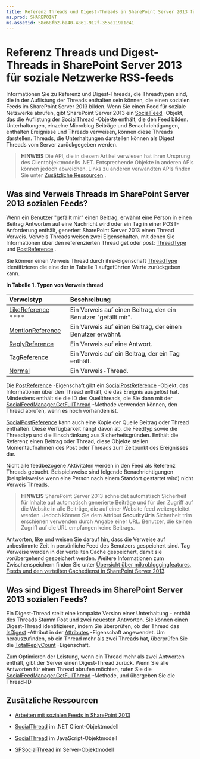 ```yaml
---
title: Referenz Threads und Digest-Threads in SharePoint Server 2013 für soziale Netzwerke RSS-feeds
ms.prod: SHAREPOINT
ms.assetid: 58e68fb2-ba40-4861-912f-355e119a1c41
---
```



# Referenz Threads und Digest-Threads in SharePoint Server 2013 für soziale Netzwerke RSS-feeds
Informationen Sie zu Referenz und Digest-Threads, die Threadtypen sind, die in der Auflistung der Threads enthalten sein können, die einen sozialen Feeds im SharePoint Server 2013 bilden.
Wenn Sie einen Feed für soziale Netzwerke abrufen, gibt SharePoint Server 2013 ein  [SocialFeed](https://msdn.microsoft.com/library/Microsoft.SharePoint.Client.Social.SocialFeed.aspx) -Objekt, das die Auflistung der [SocialThread](https://msdn.microsoft.com/library/Microsoft.SharePoint.Client.Social.SocialThread.aspx) -Objekte enthält, die den Feed bilden. Unterhaltungen, einzelne Microblog Beiträge und Benachrichtigungen, enthalten Ereignisse und Threads verweisen, können diese Threads darstellen. Threads, die Unterhaltungen darstellen können als Digest Threads vom Server zurückgegeben werden.
  
    
    


> **HINWEIS**
> Die API, die in diesem Artikel verwiesen hat ihren Ursprung des Clientobjektmodells .NET. Entsprechende Objekte in anderen APIs können jedoch abweichen. Links zu anderen verwandten APIs finden Sie unter  [Zusätzliche Ressourcen](#bk_addresources) .
  
    
    


## Was sind Verweis Threads im SharePoint Server 2013 sozialen Feeds?
<a name="bk_whatAreRefThreads"> </a>

Wenn ein Benutzer "gefällt mir" einen Beitrag, erwähnt eine Person in einen Beitrag Antworten auf eine Nachricht wird oder ein Tag in einer POST-Anforderung enthält, generiert SharePoint Server 2013 einen Thread Verweis. Verweis Threads weisen zwei Eigenschaften, mit denen Sie Informationen über den referenzierten Thread get oder post:  [ThreadType](https://msdn.microsoft.com/library/Microsoft.SharePoint.Client.Social.SocialThread.ThreadType.aspx) und [PostReference](https://msdn.microsoft.com/library/Microsoft.SharePoint.Client.Social.SocialThread.PostReference.aspx) .
  
    
    
Sie können einen Verweis Thread durch ihre-Eigenschaft  [ThreadType](https://msdn.microsoft.com/library/Microsoft.SharePoint.Client.Social.SocialThread.ThreadType.aspx) identifizieren die eine der in Tabelle 1 aufgeführten Werte zurückgeben kann.
  
    
    

**In Tabelle 1. Typen von Verweis thread**


|**Verweistyp**|**Beschreibung**|
|:-----|:-----|
| [LikeReference](https://msdn.microsoft.com/library/Microsoft.SharePoint.Client.Social.SocialThreadType.LikeReference.aspx) **** <br/> |Ein Verweis auf einen Beitrag, den ein Benutzer "gefällt mir". <br/> |
| [MentionReference](https://msdn.microsoft.com/library/Microsoft.SharePoint.Client.Social.SocialThreadType.MentionReference.aspx) <br/> |Ein Verweis auf einen Beitrag, der einen Benutzer erwähnt. <br/> |
| [ReplyReference](https://msdn.microsoft.com/library/Microsoft.SharePoint.Client.Social.SocialThreadType.ReplyReference.aspx) <br/> |Ein Verweis auf eine Antwort. <br/> |
| [TagReference](https://msdn.microsoft.com/library/Microsoft.SharePoint.Client.Social.SocialThreadType.TagReference.aspx) <br/> |Ein Verweis auf ein Beitrag, der ein Tag enthält. <br/> |
| [Normal](https://msdn.microsoft.com/library/Microsoft.SharePoint.Client.Social.SocialThreadType.Normal.aspx) <br/> |Ein Verweis-Thread. <br/> |
   
Die  [PostReference](https://msdn.microsoft.com/library/Microsoft.SharePoint.Client.Social.SocialThread.PostReference.aspx) -Eigenschaft gibt ein [SocialPostReference](https://msdn.microsoft.com/library/Microsoft.SharePoint.Client.Social.SocialPostReference.aspx) -Objekt, das Informationen über den Thread enthält, die das Ereignis ausgelöst hat. Mindestens enthält sie die ID des Quellthreads, die Sie dann mit der [SocialFeedManager.GetFullThread](https://msdn.microsoft.com/library/Microsoft.SharePoint.Client.Social.SocialFeedManager.GetFullThread.aspx) -Methode verwenden können, den Thread abrufen, wenn es noch vorhanden ist.
  
    
    
 [SocialPostReference](https://msdn.microsoft.com/library/Microsoft.SharePoint.Client.Social.SocialPostReference.aspx) kann auch eine Kopie der Quelle Beitrag oder Thread enthalten. Diese Verfügbarkeit hängt davon ab, die Feedtyp sowie die Threadtyp und die Einschränkung aus Sicherheitsgründen. Enthält die Referenz einen Beitrag oder Thread, diese Objekte stellen Momentaufnahmen des Post oder Threads zum Zeitpunkt des Ereignisses dar.
  
    
    
Nicht alle feedbezogene Aktivitäten werden in den Feed als Referenz Threads gebucht. Beispielsweise sind folgende Benachrichtigungen (beispielsweise wenn eine Person nach einem Standort gestartet wird) nicht Verweis Threads.
  
    
    

> **HINWEIS**
> SharePoint Server 2013 schneidet automatisch Sicherheit für Inhalte auf automatisch generierte Beiträge und für den Zugriff auf die Website in alle Beiträge, die auf einer Website feed weitergeleitet werden. Jedoch können Sie dem Attribut **SecurityUris** Sicherheit trim erschienen verwenden durch Angabe einer URL. Benutzer, die keinen Zugriff auf die URL empfangen keine Beitrags.
  
    
    

Antworten, like und weisen Sie darauf hin, dass die Verweise auf unbestimmte Zeit in persönliche Feed des Benutzers gespeichert sind. Tag Verweise werden in der verteilten Cache gespeichert, damit sie vorübergehend gespeichert werden. Weitere Informationen zum Zwischenspeichern finden Sie unter  [Übersicht über mikrobloggingfeatures, Feeds und den verteilten Cachedienst in SharePoint Server 2013](http://technet.microsoft.com/en-us/library/jj219700%28v=office.15%29.aspx#cache).
  
    
    

## Was sind Digest Threads im SharePoint Server 2013 sozialen Feeds?
<a name="bk_whatAreDigests"> </a>

Ein Digest-Thread stellt eine kompakte Version einer Unterhaltung - enthält des Threads Stamm Post und zwei neuesten Antworten. Sie können einen Digest-Thread identifizieren, indem Sie überprüfen, ob der Thread das  [IsDigest](https://msdn.microsoft.com/library/Microsoft.SharePoint.Client.Social.SocialThreadAttributes.IsDigest.aspx) -Attribut in der [Attributes](https://msdn.microsoft.com/library/Microsoft.SharePoint.Client.Social.SocialThread.Attributes.aspx) -Eigenschaft angewendet. Um herauszufinden, ob ein Thread mehr als zwei Threads hat, überprüfen Sie die [TotalReplyCount](https://msdn.microsoft.com/library/Microsoft.SharePoint.Client.Social.SocialThread.TotalReplyCount.aspx) -Eigenschaft.
  
    
    
Zum Optimieren der Leistung, wenn ein Thread mehr als zwei Antworten enthält, gibt der Server einen Digest-Thread zurück. Wenn Sie alle Antworten für einen Thread abrufen möchten, rufen Sie die  [SocialFeedManager.GetFullThread](https://msdn.microsoft.com/library/Microsoft.SharePoint.Client.Social.SocialFeedManager.GetFullThread.aspx) -Methode, und übergeben Sie die Thread-ID
  
    
    

## Zusätzliche Ressourcen
<a name="bk_addresources"> </a>


-  [Arbeiten mit sozialen Feeds in SharePoint 2013](work-with-social-feeds-in-sharepoint-2013.md)
    
  
-  [SocialThread](https://msdn.microsoft.com/library/Microsoft.SharePoint.Client.Social.SocialThread.aspx) im .NET Client-Objektmodell
    
  
-  [SocialThread](http://msdn.microsoft.com/library/46aa4beb-d708-f20e-471e-626c8a7efab7%28Office.15%29.aspx) im JavaScript-Objektmodell
    
  
-  [SPSocialThread](https://msdn.microsoft.com/library/Microsoft.Office.Server.Social.SPSocialThread.aspx) im Server-Objektmodell
    
  

